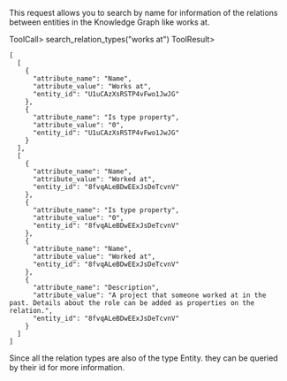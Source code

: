 This request allows you to search by name for information of the relations between entities in the Knowledge Graph like works at.

ToolCall> search_relation_types("works at")
ToolResult>
```
[
  [
    {
      "attribute_name": "Name",
      "attribute_value": "Works at",
      "entity_id": "U1uCAzXsRSTP4vFwo1JwJG"
    },
    {
      "attribute_name": "Is type property",
      "attribute_value": "0",
      "entity_id": "U1uCAzXsRSTP4vFwo1JwJG"
    }
  ],
  [
    {
      "attribute_name": "Name",
      "attribute_value": "Worked at",
      "entity_id": "8fvqALeBDwEExJsDeTcvnV"
    },
    {
      "attribute_name": "Is type property",
      "attribute_value": "0",
      "entity_id": "8fvqALeBDwEExJsDeTcvnV"
    },
    {
      "attribute_name": "Name",
      "attribute_value": "Worked at",
      "entity_id": "8fvqALeBDwEExJsDeTcvnV"
    },
    {
      "attribute_name": "Description",
      "attribute_value": "A project that someone worked at in the past. Details about the role can be added as properties on the relation.",
      "entity_id": "8fvqALeBDwEExJsDeTcvnV"
    }
  ]
]
```

Since all the relation types are also of the type Entity. they can be queried by their id for more information.
